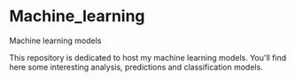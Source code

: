 # Machine_learning
Machine learning models

This repository is dedicated to host my machine learning models. You'll find here some interesting analysis, predictions and classification models. 
